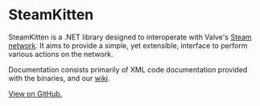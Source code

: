 # SteamKitten

SteamKitten is a .NET library designed to interoperate with Valve's [Steam network](https://store.steampowered.com/about).
It aims to provide a simple, yet extensible, interface to perform various actions on the network.

Documentation consists primarily of XML code documentation provided with the binaries, and our [wiki](https://github.com/SteamRE/SteamKitten/wiki).

[View on GitHub.](https://github.com/SteamRE/SteamKitten)
